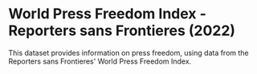 # World Press Freedom Index - Reporters sans Frontieres (2022)

This dataset provides information on press freedom, using data from the Reporters sans Frontieres' World Press Freedom Index.